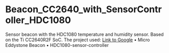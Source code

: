 # Beacon_CC2640_with_SensorController_HDC1080
Sensor beacon with the HDC1080 temperature and humidity sensor. 
Based on the Ti CC2640R2F SoC.
The project used:
[Link to Google](https://www.google.com)
•	Micro Eddystone Beacon
•	HDC1080-sensor-controller
